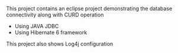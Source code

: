 This project contains an eclipse project demonstrating the database connectivity along with CURD operation
- Using JAVA JDBC
- Using Hibernate 6 framework

This project also shows Log4j configuration
